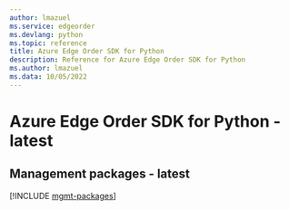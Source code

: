 ```yaml
---
author: lmazuel
ms.service: edgeorder
ms.devlang: python
ms.topic: reference
title: Azure Edge Order SDK for Python
description: Reference for Azure Edge Order SDK for Python
ms.author: lmazuel
ms.data: 10/05/2022
---
```

# Azure Edge Order SDK for Python - latest

## Management packages - latest
[!INCLUDE [mgmt-packages](edge-order-mgmt-index.md)]
